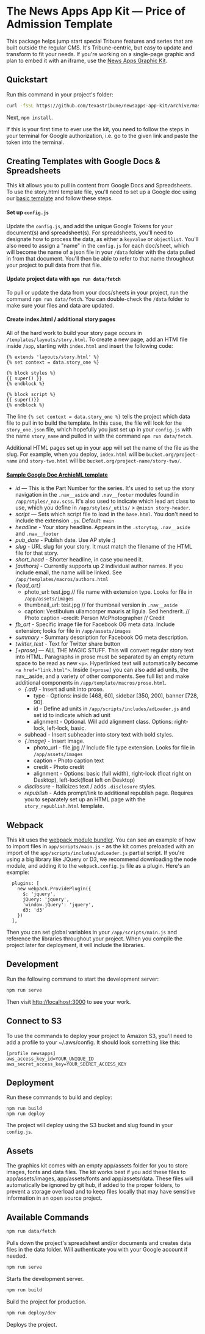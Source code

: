# The News Apps App Kit — Price of Admission Template

This package helps jump start special Tribune features and series that are built outside the regular CMS. It's Tribune-centric, but easy to update and transform to fit your needs. If you're working on a single-page graphic and plan to embed it with an iframe, use the [News Apps Graphic Kit](https://github.com/texastribune/newsapps-graphic-kit).

## Quickstart

Run this command in your project's folder:

```sh
curl -fsSL https://github.com/texastribune/newsapps-app-kit/archive/master.tar.gz | tar -xz --strip-components=1
```

Next, `npm install`.

If this is your first time to ever use the kit, you need to follow the steps in your terminal for Google authorization, i.e. go to the given link and paste the token into the terminal.

## Creating Templates with Google Docs & Spreadsheets

This kit allows you to pull in content from Google Docs and Spreadsheets. To use the story.html template file, you'll need to set up a Google doc using our [basic template](https://docs.google.com/document/d/1iSsqopd2QLhlQDx0gVX9rYoUp-akX1tdZMF6910BhaU) and follow these steps. 

#### Set up `config.js`

Update the `config.js`, and add the unique Google Tokens for your  document(s) and spreadsheet(s). For spreadsheets, you'll need to designate how to process the data, as either a `keyvalue` or `objectlist`. You'll also need to assign a "name" in the `config.js` for each doc/sheet, which will become the name of a json file in your `/data` folder with the data pulled in from that document. You'll then be able to refer to that name throughout your project to pull data from that file.

#### Update project data with `npm run data/fetch`

To pull or update the data from your docs/sheets in your project, run the command `npm run data/fetch`. You can double-check the `/data` folder to make sure your files and data are updated.

#### Create index.html / additional story pages

All of the hard work to build your story page occurs in `/templates/layouts/story.html`. To create a new page, add an HTMl file inside `/app`, starting with `index.html` and insert the following code:

```
{% extends 'layouts/story.html' %}
{% set context = data.story_one %}

{% block styles %}
{{ super() }}
{% endblock %}

{% block script %}
{{ super()}}
{% endblock %}
```

The line `{% set context = data.story_one %}` tells the project which data file to pull in to build the template. In this case, the file will look for the `story_one.json` file, which hopefully you just set up in your `config.js` with the name `story_name` and pulled in with the command `npm run data/fetch`.

Additional HTML pages set up in your app will set the name of the file as the slug. For example, when you deploy, `index.html` will be `bucket.org/project-name` and `story-two.html` will be `bucket.org/project-name/story-two/`.

#### [Sample Google Doc ArchieML template](https://docs.google.com/document/d/1iSsqopd2QLhlQDx0gVX9rYoUp-akX1tdZMF6910BhaU)

+ *id* — This is the Part Number for the series. It's used to set up the story navigation in the `.nav__aside` and `.nav__footer` modules found in `/app/styles/_nav.scss`. It's also used to indicate which lead art class to use, which you define in `/app/styles/_utils/` > `@mixin story-header`.
+ *script* — Sets which script file to load in the `base.html`. You don't need to include the extension `.js`. Default: `main`
+ *headline* - Your story headline. Appears in the `.storytop`, `.nav__aside` and `.nav__footer`
+ *pub_date* - Publish date. Use AP style :) 
+ *slug* - URL slug for your story. It must match the filename of the HTML file for that story.
+ *short_head* - Shorter headline, in case you need it.
+ *[authors]* - Currently supports up 2 individual author names. If you include email, the name will be linked. See `/app/templates/macros/authors.html`
+ *{lead_art}*
  - photo_url: test.jpg // file name with extension type. Looks for file in `/app/assets/images`
  - thumbnail_url: test.jpg // for thumbnail version in `.nav__aside`
  - caption: Vestibulum ullamcorper mauris at ligula. Sed hendrerit. // Photo caption
  -credit: Person McPhotographer // Credit
+ *fb_art* - Specific image file for Facebook OG meta data. Include extension; looks for file in `/app/assets/images`
+ *summary* - Summary description for Facebook OG meta description.
+ *twitter_text* - Text for Twitter share button
+ *[+prose]* — ALL THE MAGIC STUFF. This will convert regular story text into HTML. Paragraphs in prose must be separated by an empty return space to be read as new `<p>`. Hyperlinked text will automatically become `<a href="link.html">`. Inside `[+prose]` you can also add ad units, the nav__aside, and a variety of other components. See full list and make additional components in `/app/template/macros/prose.html`.
  - *{.ad}* - Insert ad unit into prose.
    + type - Options: inside [468, 60], sidebar [350, 200], banner [728, 90].
    + id - Define ad units in `/app/scripts/includes/adLoader.js` and set id to indicate which ad unit
    + alignment - Optional. Will add alignment class. Options: right-lock, left-lock, basic.
  - subhead - Insert subheader into story text with bold styles.
  - *{.image}* - Insert image.
    + photo_url - file.jpg // Include file type extension. Looks for file in `/app/assets/images`
    + caption - Photo caption text
    + credit - Photo credit
    + alignment - Options: basic (full width), right-lock (float right on Desktop), left-lock(float left on Desktop)
  - *disclosure* - Italicizes text / adds `.disclosure` styles.
  - *republish* - Adds prompt/link to additional republish page. Requires you to separately set up an HTML page with the `story_republish.html` template.

## Webpack

This kit uses the [webpack module bundler](https://webpack.github.io/). You can see an example of how to import files in `app/scripts/main.js` - as the kit comes preloaded with an import of the `app/scripts/includes/adLoader.js` partial script. If you're using a big library like JQuery or D3, we recommend downloading the node module, and adding it to the `webpack.config.js` file as a plugin. 
Here's an example:

```
  plugins: [
    new webpack.ProvidePlugin({
      $: 'jquery',
      jQuery: 'jquery',
      'window.jQuery': 'jquery',
      d3: 'd3'
    })
  ],
```

Then you can set global variables in your `/app/scripts/main.js` and reference the libraries throughout your project. When you compile the project later for deployment, it will include the libraries.

## Development

Run the following command to start the development server:

```sh
npm run serve
```

Then visit [http://localhost:3000]() to see your work.

## Connect to S3

To use the commands to deploy your project to Amazon S3, you'll need to add a profile to your ~/.aws/config. It should look something like this:

```
[profile newsapps]
aws_access_key_id=YOUR_UNIQUE_ID
aws_secret_access_key=YOUR_SECRET_ACCESS_KEY
```

## Deployment

Run these commands to build and deploy:

```
npm run build
npm run deploy
```

The project will deploy using the S3 bucket and slug found in your `config.js`.

## Assets

The graphics kit comes with an empty app/assets folder for you to store images, fonts and data files. The kit works best if you add these files to app/assets/images, app/assets/fonts and app/assets/data. These files will automatically be ignored by git hub, if added to the proper folders, to prevent a storage overload and to keep files locally that may have sensitive information in an open source project.

## Available Commands

```sh
npm run data/fetch
```
Pulls down the project's spreadsheet and/or documents and creates data files in the data folder. Will authenticate you with your Google account if needed.

```sh
npm run serve
```
Starts the development server.

```sh
npm run build
```
Build the project for production.

```sh
npm run deploy/dev
```
Deploys the project.
